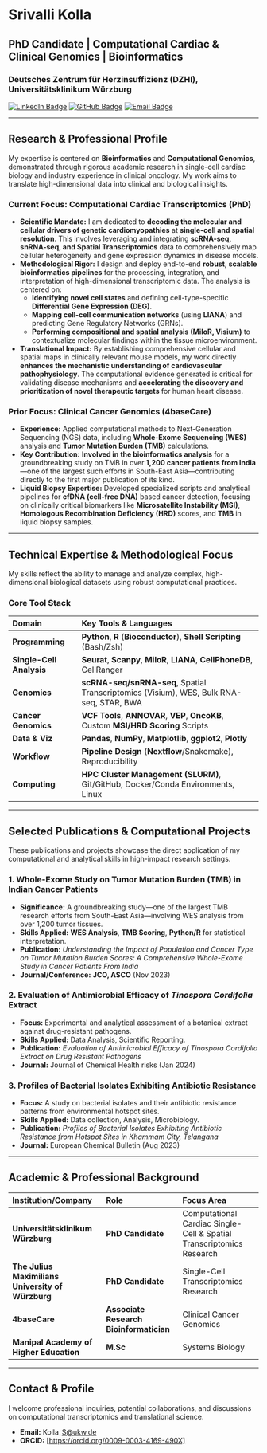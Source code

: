 # Srivalli Kolla

## PhD Candidate | Computational Cardiac & Clinical Genomics | Bioinformatics

### Deutsches Zentrum für Herzinsuffizienz (DZHI), Universitätsklinikum Würzburg

[![LinkedIn Badge](https://img.shields.io/badge/LinkedIn-0077B5?style=for-the-badge&logo=linkedin&logoColor=white)](https://www.linkedin.com/in/srivalli-kolla-3a1179194)
[![GitHub Badge](https://img.shields.io/badge/GitHub-100000?style=for-the-badge&logo=github&logoColor=white)](https://github.com/Srivalli-Kolla)
[![Email Badge](https://img.shields.io/badge/Email-D14836?style=for-the-badge&logo=gmail&logoColor=white)](mailto:Kolla_S@ukw.de)

---

## Research & Professional Profile

My expertise is centered on **Bioinformatics** and **Computational Genomics**, demonstrated through rigorous academic research in single-cell cardiac biology and industry experience in clinical oncology. My work aims to translate high-dimensional data into clinical and biological insights.

### Current Focus: Computational Cardiac Transcriptomics (PhD)

* **Scientific Mandate:** I am dedicated to **decoding the molecular and cellular drivers of genetic cardiomyopathies** at **single-cell and spatial resolution**. This involves leveraging and integrating **scRNA-seq, snRNA-seq, and Spatial Transcriptomics** data to comprehensively map cellular heterogeneity and gene expression dynamics in disease models.
* **Methodological Rigor:** I design and deploy end-to-end **robust, scalable bioinformatics pipelines** for the processing, integration, and interpretation of high-dimensional transcriptomic data. The analysis is centered on:
    * **Identifying novel cell states** and defining cell-type-specific **Differential Gene Expression (DEG)**.
    * **Mapping cell-cell communication networks** (using **LIANA**) and predicting Gene Regulatory Networks (GRNs).
    * **Performing compositional and spatial analysis (MiloR, Visium)** to contextualize molecular findings within the tissue microenvironment.
* **Translational Impact:** By establishing comprehensive cellular and spatial maps in clinically relevant mouse models, my work directly **enhances the mechanistic understanding of cardiovascular pathophysiology**. The computational evidence generated is critical for validating disease mechanisms and **accelerating the discovery and prioritization of novel therapeutic targets** for human heart disease.

### Prior Focus: Clinical Cancer Genomics (4baseCare)

* **Experience:** Applied computational methods to Next-Generation Sequencing (NGS) data, including **Whole-Exome Sequencing (WES)** analysis and **Tumor Mutation Burden (TMB)** calculations.
* **Key Contribution:** **Involved in the bioinformatics analysis** for a groundbreaking study on TMB in over **1,200 cancer patients from India**—one of the largest such efforts in South-East Asia—contributing directly to the first major publication of its kind.
* **Liquid Biopsy Expertise:** Developed specialized scripts and analytical pipelines for **cfDNA (cell-free DNA)** based cancer detection, focusing on clinically critical biomarkers like **Microsatellite Instability (MSI)**, **Homologous Recombination Deficiency (HRD)** scores, and **TMB** in liquid biopsy samples.

---

## Technical Expertise & Methodological Focus

My skills reflect the ability to manage and analyze complex, high-dimensional biological datasets using robust computational practices.

### Core Tool Stack
| Domain | Key Tools & Languages |
| :--- | :--- |
| **Programming** | **Python**, **R** (**Bioconductor**), **Shell Scripting** (Bash/Zsh) |
| **Single-Cell Analysis** | **Seurat**, **Scanpy**, **MiloR**, **LIANA**, **CellPhoneDB**, CellRanger |
| **Genomics** | **scRNA-seq/snRNA-seq**, Spatial Transcriptomics (Visium), WES, Bulk RNA-seq, STAR, BWA |
| **Cancer Genomics** | **VCF Tools**, **ANNOVAR**, **VEP**, **OncoKB**, Custom **MSI/HRD Scoring** Scripts |
| **Data & Viz** | **Pandas**, **NumPy**, **Matplotlib**, **ggplot2**, **Plotly** |
| **Workflow** | **Pipeline Design** (**Nextflow**/Snakemake), Reproducibility |
| **Computing** | **HPC Cluster Management (SLURM)**, Git/GitHub, Docker/Conda Environments, Linux |

---

## Selected Publications & Computational Projects

These publications and projects showcase the direct application of my computational and analytical skills in high-impact research settings.

### 1. **Whole-Exome Study on Tumor Mutation Burden (TMB) in Indian Cancer Patients**
* **Significance:** A groundbreaking study—one of the largest TMB research efforts from South-East Asia—involving WES analysis from over 1,200 tumor tissues.
* **Skills Applied:** **WES Analysis**, **TMB Scoring**, **Python/R** for statistical interpretation.
* **Publication:** *Understanding the Impact of Population and Cancer Type on Tumor Mutation Burden Scores: A Comprehensive Whole-Exome Study in Cancer Patients From India*
* **Journal/Conference:** **JCO, ASCO** (Nov 2023)

### 2. **Evaluation of Antimicrobial Efficacy of *Tinospora Cordifolia* Extract**
* **Focus:** Experimental and analytical assessment of a botanical extract against drug-resistant pathogens.
* **Skills Applied:** Data Analysis, Scientific Reporting.
* **Publication:** *Evaluation of Antimicrobial Efficacy of Tinospora Cordifolia Extract on Drug Resistant Pathogens*
* **Journal:** Journal of Chemical Health risks (Jan 2024)

### 3. **Profiles of Bacterial Isolates Exhibiting Antibiotic Resistance**
* **Focus:** A study on bacterial isolates and their antibiotic resistance patterns from environmental hotspot sites.
* **Skills Applied:** Data collection, Analysis, Microbiology.
* **Publication:** *Profiles of Bacterial Isolates Exhibiting Antibiotic Resistance from Hotspot Sites in Khammam City, Telangana*
* **Journal:** European Chemical Bulletin (Aug 2023)

---

## Academic & Professional Background

| Institution/Company | Role | Focus Area |
| :--- | :--- | :--- |
| **Universitätsklinikum Würzburg** | **PhD Candidate** | Computational Cardiac Single-Cell & Spatial Transcriptomics Research |
| **The Julius Maximilians University of Würzburg** | **PhD Candidate** | Single-Cell Transcriptomics Research |
| **4baseCare** | **Associate Research Bioinformatician** | Clinical Cancer Genomics |
| **Manipal Academy of Higher Education** | **M.Sc** | Systems Biology |

---

## Contact & Profile

I welcome professional inquiries, potential collaborations, and discussions on computational transcriptomics and translational science.

* **Email:** Kolla\_S@ukw.de
* **ORCID:** [https://orcid.org/0009-0003-4169-490X]
